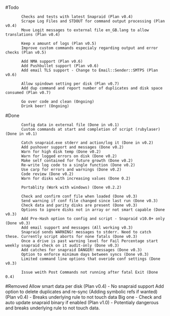 
#Todo

           Checks and tests with latest Snapraid (Plan v0.4)
           Scrape Log Files and STDOUT for command output processing (Plan v0.4)
           Move Logit messages to external file en_GB.lang to allow translations (Plan v0.4)

           Keep x amount of logs (Plan v0.5)
           Improve custom commands especialy regarding output and error checks (Plan v0.5)
 
           Add NMA support (Plan v0.6)
           Add Pushbullet support (Plan v0.6)
           Add email TLS support - Change to Email::Sender::SMTPS (Plan v0.6)

           Allow spindown setting per disk (Plan v0.7)
           Add dup command and report number of duplicates and disk space consumed (Plan v0.7)
  
           Go over code and clean (Ongoing)
           Drink beer! (Ongoing)

#Done
           
           Config data in external file (Done in v0.1)
           Custom commands at start and completion of script (rubylaser) (Done in v0.1)

           Catch snapraid.exe stderr and action/log it (Done in v0.2)
           Add pushover support and messages (Done v0.2)
           Warn for high disk temp (Done v0.2)
           Warn for logged errors on disk (Done v0.2)
           Make self contained for future growth (Done v0.2)
           Re-write log code to a single function (Done v0.2)
           Use carp for errors and warnings (Done v0.2)
           Code review (Done v0.2)
           Warn for disks with increasing values (Done 0.2)

           Portablity (Work with windows) (Done v0.2.2)

           Check and confirm conf file when loaded (Done v0.3)
           Send warning if conf file changed since last run (Done v0.3)
           Check data and parity disks are present (Done v0.3)
           Options to ignore disks not in array or not smart capable (Done v0.3)
           Add Pre-Hash option to config and script - Snapraid v10.0+ only (Done v0.3)
           Add email support and messages (All working v0.3)
           Snapraid sends WARNING! messages to stderr. Need to catch these. Currently script aborts for none fatals (Done v0.3)
           Once a drive is past warning level for Fail Percentage start weekly snapraid check on it audit-only (Done v0.3)
           Add catches for snapraid DANGER! messages (Done v0.3)
           Option to enforce minimum days between syncs (Done v0.3)
           Limited command line options that overide conf settings (Done v0.3)
           
           Issue weith Post Commands not running after fatal Exit (Done 0.4)
                                
#Removed
           Allow smart data per disk (Plan v0.4) - No snapraid support
           Add option to delete duplicates and re-sync (Adding symbolic refs if wanted) (Plan v0.4) - Breaks underlying rule to not touch data
           Big one - Check and auto update snapraid binary if enabled (Plan v1.0) - Potentialy dangerous and breaks underlying rule to not touch data.
